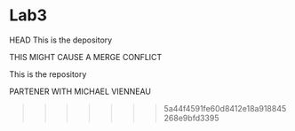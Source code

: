 # Lab3
HEAD
This is the depository
















THIS MIGHT CAUSE A MERGE CONFLICT

This is the repository

PARTENER WITH MICHAEL VIENNEAU
>>>>>>> 5a44f4591fe60d8412e18a918845268e9bfd3395
